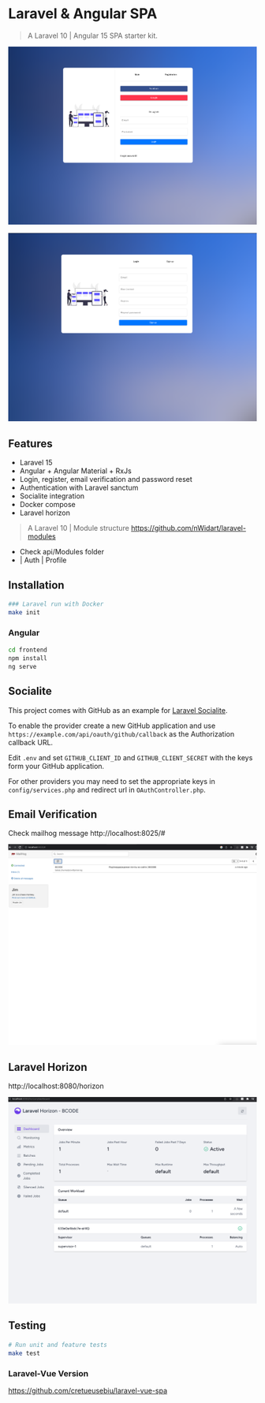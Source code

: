 # Laravel & Angular SPA 

> A Laravel 10 | Angular 15 SPA starter kit.
<p align="center">
<img src="https://raw.githubusercontent.com/bcode-devs/laravel-angular/main/documentation/sign-in.png">
</p>

<p align="center">
<img src="https://raw.githubusercontent.com/bcode-devs/laravel-angular/main/documentation/sign-up.png">
</p>


## Features

- Laravel 15
- Angular + Angular Material + RxJs
- Login, register, email verification and password reset
- Authentication with Laravel sanctum
- Socialite integration
- Docker compose
- Laravel horizon

> A Laravel 10 | Module structure
https://github.com/nWidart/laravel-modules
- Check api/Modules folder
- | Auth | Profile

## Installation 
```bash
### Laravel run with Docker 
make init
```

### Angular
```bash
cd frontend
npm install
ng serve
```

## Socialite

This project comes with GitHub as an example for [Laravel Socialite](https://laravel.com/docs/5.8/socialite).

To enable the provider create a new GitHub application and use `https://example.com/api/oauth/github/callback` as the Authorization callback URL.

Edit `.env` and set `GITHUB_CLIENT_ID` and `GITHUB_CLIENT_SECRET` with the keys form your GitHub application.

For other providers you may need to set the appropriate keys in `config/services.php` and redirect url in `OAuthController.php`.

## Email Verification
Check mailhog message
http://localhost:8025/#
<p align="center">
<img src="https://raw.githubusercontent.com/bcode-devs/laravel-angular/main/documentation/email.png">
</p>

## Laravel Horizon
http://localhost:8080/horizon
<p align="center">
<img src="https://raw.githubusercontent.com/bcode-devs/laravel-angular/main/documentation/horizon.png">
</p>


## Testing

```bash
# Run unit and feature tests
make test
```

### Laravel-Vue Version
https://github.com/cretueusebiu/laravel-vue-spa
